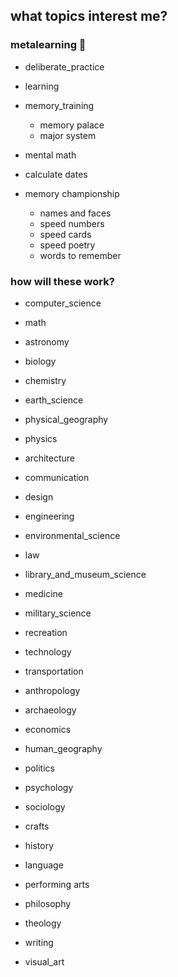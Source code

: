 ## what topics interest me?

### metalearning 🧠

- deliberate_practice
- learning

- memory_training
	- memory palace
	- major system
- mental math
- calculate dates
- memory championship
	- names and faces
	- speed numbers
	- speed cards
	- speed poetry
	- words to remember

### how will these work?

- computer_science
- math

- astronomy
- biology
- chemistry
- earth_science
- physical_geography
- physics

- architecture
- communication
- design
- engineering
- environmental_science
- law
- library_and_museum_science
- medicine
- military_science
- recreation
- technology
- transportation

- anthropology
- archaeology
- economics
- human_geography
- politics
- psychology
- sociology

- crafts 
- history
- language
- performing arts
- philosophy
- theology
- writing
- visual_art
